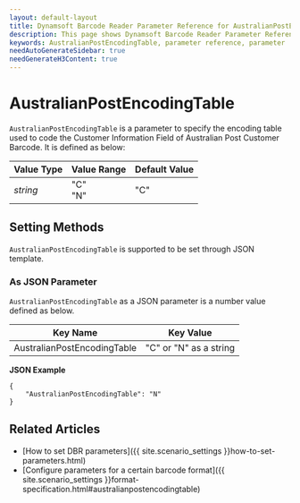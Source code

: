 ```yaml
---
layout: default-layout
title: Dynamsoft Barcode Reader Parameter Reference for AustralianPostEncodingTable
description: This page shows Dynamsoft Barcode Reader Parameter Reference for AustralianPostEncodingTable.
keywords: AustralianPostEncodingTable, parameter reference, parameter
needAutoGenerateSidebar: true
needGenerateH3Content: true
---
```



# AustralianPostEncodingTable 

`AustralianPostEncodingTable` is a parameter to specify the encoding table used to code the Customer Information Field of Australian Post Customer Barcode. It is defined as below:

| Value Type | Value Range | Default Value |
| ---------- | ----------- | ------------- |
| *string* | "C"<br>"N" | "C"  |


    
## Setting Methods
`AustralianPostEncodingTable` is supported to be set through JSON template.

### As JSON Parameter
`AustralianPostEncodingTable` as a JSON parameter is a number value defined as below.   

| Key Name | Key Value |
| -------- | --------- |
| AustralianPostEncodingTable | "C" or "N" as a string |


**JSON Example**   
```
{
    "AustralianPostEncodingTable": "N"
}
```


<!--
## Impacts on Performance
### Speed
`AustralianPostEncodingTable` has no influence on the Speed.

### Read Rate
Setting `AustralianPostEncodingTable` to an appropriate value when detecting Australian Post Customer Barcode may improve the Read Rate. 

### Accuracy
Setting `AustralianPostEncodingTable` to an appropriate value when detecting Australian Post Customer Barcode may improve the Accuracy.

-->
## Related Articles
- [How to set DBR parameters]({{ site.scenario_settings }}how-to-set-parameters.html)
- [Configure parameters for a certain barcode format]({{ site.scenario_settings }}format-specification.html#australianpostencodingtable)
